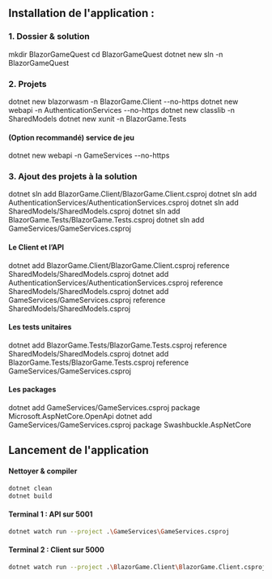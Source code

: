 ## Installation de l'application :

### 1. Dossier & solution
mkdir BlazorGameQuest
cd BlazorGameQuest
dotnet new sln -n BlazorGameQuest

### 2. Projets
dotnet new blazorwasm -n BlazorGame.Client --no-https
dotnet new webapi     -n AuthenticationServices --no-https
dotnet new classlib   -n SharedModels
dotnet new xunit      -n BlazorGame.Tests

#### (Option recommandé) service de jeu
dotnet new webapi     -n GameServices --no-https

### 3. Ajout des projets à la solution
dotnet sln add BlazorGame.Client/BlazorGame.Client.csproj
dotnet sln add AuthenticationServices/AuthenticationServices.csproj
dotnet sln add SharedModels/SharedModels.csproj
dotnet sln add BlazorGame.Tests/BlazorGame.Tests.csproj
dotnet sln add GameServices/GameServices.csproj

#### Le Client et l’API
dotnet add BlazorGame.Client/BlazorGame.Client.csproj reference SharedModels/SharedModels.csproj
dotnet add AuthenticationServices/AuthenticationServices.csproj reference SharedModels/SharedModels.csproj
dotnet add GameServices/GameServices.csproj reference SharedModels/SharedModels.csproj

#### Les tests unitaires
dotnet add BlazorGame.Tests/BlazorGame.Tests.csproj reference SharedModels/SharedModels.csproj
dotnet add BlazorGame.Tests/BlazorGame.Tests.csproj reference GameServices/GameServices.csproj

#### Les packages
dotnet add GameServices/GameServices.csproj package Microsoft.AspNetCore.OpenApi
dotnet add GameServices/GameServices.csproj package Swashbuckle.AspNetCore

## Lancement de l'application 

#### Nettoyer & compiler
```bash 
dotnet clean
dotnet build
```

#### Terminal 1 : API sur 5001
```bash 
dotnet watch run --project .\GameServices\GameServices.csproj
```

#### Terminal 2 : Client sur 5000
```bash 
dotnet watch run --project .\BlazorGame.Client\BlazorGame.Client.csproj
```